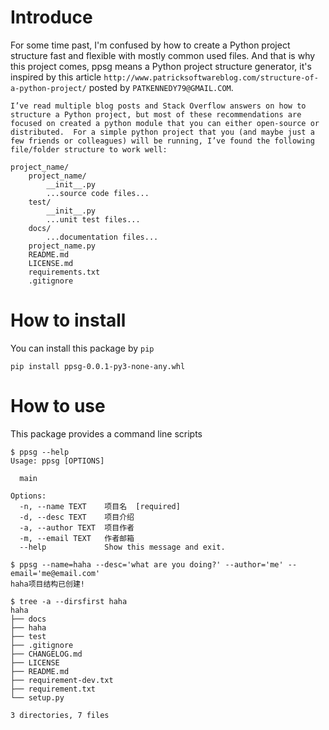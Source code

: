 # Introduce
For some time past, I'm confused by how to create a Python project structure fast and flexible with mostly common used files. And that is why this project comes, ppsg means a Python project structure generator, it's inspired by this article `http://www.patricksoftwareblog.com/structure-of-a-python-project/` posted by `PATKENNEDY79@GMAIL.COM`.

```
I’ve read multiple blog posts and Stack Overflow answers on how to structure a Python project, but most of these recommendations are focused on created a python module that you can either open-source or distributed.  For a simple python project that you (and maybe just a few friends or colleagues) will be running, I’ve found the following file/folder structure to work well:

project_name/
    project_name/
        __init__.py
        ...source code files...
    test/
        __init__.py
        ...unit test files...
    docs/
        ...documentation files...
    project_name.py
    README.md
    LICENSE.md
    requirements.txt
    .gitignore
```
# How to install
You can install this package by `pip`

```
pip install ppsg-0.0.1-py3-none-any.whl
```

# How to use
This package provides a command line scripts

```
$ ppsg --help                                                                     
Usage: ppsg [OPTIONS]

  main

Options:
  -n, --name TEXT    项目名  [required]
  -d, --desc TEXT    项目介绍
  -a, --author TEXT  项目作者
  -m, --email TEXT   作者邮箱
  --help             Show this message and exit.

$ ppsg --name=haha --desc='what are you doing?' --author='me' --email='me@email.com'       
haha项目结构已创建!

$ tree -a --dirsfirst haha 
haha
├── docs
├── haha
├── test
├── .gitignore
├── CHANGELOG.md
├── LICENSE
├── README.md
├── requirement-dev.txt
├── requirement.txt
└── setup.py

3 directories, 7 files
```
